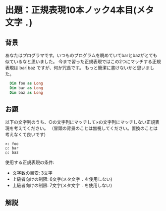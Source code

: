 # 出題：正規表現10本ノック4本目(メタ文字 `.`)

## 背景

あなたはプログラマです。いつものプログラムを眺めていてbarとbazがとても似ているなと思いました。
今まで習った正規表現ではこの2つにマッチする正規表現は bar|baz ですが、何か冗長です。
もっと簡潔に書けないかと思いました。

```vb
  Dim foo as Long
  Dim bar as Long
  Dim baz as Long
```

## お題
以下の文字列のうち、○の文字列にマッチして×の文字列にマッチしない正規表現を考えてください。
（冒頭の背景のことは無視してください。置換のことは考えなくて良いです)

    ×: foo
    ○: bar
    ○: baz

使用する正規表現の条件:
  * 文字数の目安: 3文字 <!-- ba. -->
  * 上級者向けの制限: 6文字(メタ文字 `.` を使用しない)  <!-- ba[rz] -->
  * 上級者向けの制限: 7文字(メタ文字 `.` を使用しない)  <!-- ba(r|z) -->

## 解説

<!--
正規表現において頻出するメタ文字に `.` があります。これはあらゆる文字1文字にマッチするメタ文字です。
なぜ、これが頻出なのか？今の段階ではわからないかもしれませんが、正規表現で `.` を見たら何か1文字なんだと認識できるようになりましょう。

なお、ノック2本目で習った通りドット(`.`)そのものにマッチする正規表現はエスケープ文字を使って `\.` と書きます。
-->
